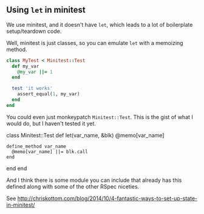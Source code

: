 ## Using `let` in minitest

We use minitest, and it doesn't have `let`, which leads to a lot of boilerplate setup/teardown code.

Well, minitest is just classes, so you can emulate `let` with a memoizing method.

````ruby
class MyTest < Minitest::Test
  def my_var
    @my_var ||= 1
  end

  test 'it works'
    assert_equal(1, my_var)
  end
end
````

You could even just monkeypatch `Minitest::Test`. This is the gist of what I would do, but I haven't tested it yet.

class Minitest::Test
  def let(var_name, &blk)
    @memo[var_name]
    
    define_method var_name
      @memo[var_name] ||= blk.call
    end
  end
end

And I think there is some module you can include that already has this defined along with some of the other RSpec niceties.

See http://chriskottom.com/blog/2014/10/4-fantastic-ways-to-set-up-state-in-minitest/
